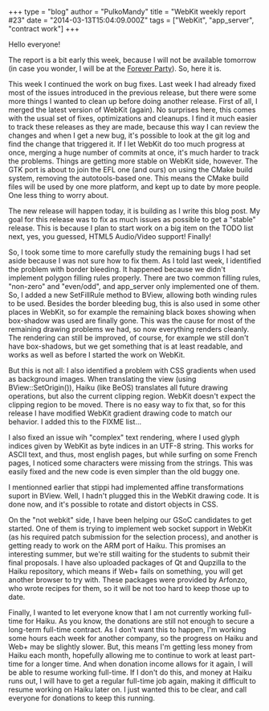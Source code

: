 +++
type = "blog"
author = "PulkoMandy"
title = "WebKit weekly report #23"
date = "2014-03-13T15:04:09.000Z"
tags = ["WebKit", "app_server", "contract work"]
+++

Hello everyone!

The report is a bit early this week, because I will not be available tomorrow (in case you wonder, I will be at the <a href="http://forever-party.net">Forever Party</a>). So, here it is.
<!--more-->
This week I continued the work on bug fixes. Last week I had already fixed most of the issues introduced in the previous release, but there were some more things I wanted to clean up before doing another release. First of all, I merged the latest version of WebKit (again). No surprises here, this comes with the usual set of fixes, optimizations and cleanups. I find it much easier to track these releases as they are made, because this way I can review the changes and when I get a new bug, it's possible to look at the git log and find the change that triggered it. If I let WebKit do too much progress at once, merging a huge number of commits at once, it's much harder to track the problems. Things are getting more stable on WebKit side, however. The GTK port is about to join the EFL one (and ours) on using the CMake build system, removing the autotools-based one. This means the CMake build files will be used by one more platform, and kept up to date by more people. One less thing to worry about.

The new release will happen today, it is building as I write this blog post. My goal for this release was to fix as much issues as possible to get a "stable" release. This is because I plan to start work on a big item on the TODO list next, yes, you guessed, HTML5 Audio/Video support! Finally!

So, I took some time to more carefully study the remaining bugs I had set aside because I was not sure how to fix them. As I told last week, I identified the problem with border bleeding. It happened because we didn't implement polygon filling rules properly. There are two common filling rules, "non-zero" and "even/odd", and app_server only implemented one of them. So, I added a new SetFillRule method to BView, allowing both winding rules to be used. Besides the border bleeding bug, this is also used in some other places in WebKit, so for example the remaining black boxes showing when box-shadow was used are finally gone. This was the cause for most of the remaining drawing problems we had, so now everything renders cleanly. The rendering can still be improved, of course, for example we still don't have box-shadows, but we get something that is at least readable, and works as well as before I started the work on WebKit.

But this is not all: I also identified a problem with CSS gradients when used as background images. When translating the view (using BView::SetOrigin()), Haiku (like BeOS) translates all future drawing operations, but also the current clipping region. WebKit doesn't expect the clipping region to be moved. There is no easy way to fix that, so for this release I have modified WebKit gradient drawing code to match our behavior. I added this to the FIXME list...

I also fixed an issue wih "complex" text rendering, where I used glyph indices given by WebKit as byte indices in an UTF-8 string. This works for ASCII text, and thus, most english pages, but while surfing on some French pages, I noticed some characters were missing from the strings. This was easily fixed and the new code is even simpler than the old buggy one.

I mentionned earlier that stippi had implemented affine transformations suport in BView. Well, I hadn't plugged this in the WebKit drawing code. It is done now, and it's possible to rotate and distort objects in CSS.

On the "not webkit" side, I have been helping our GSoC candidates to get started. One of them is trying to implement web socket support in WebKit (as his required patch submission for the selection process), and another is getting ready to work on the ARM port of Haiku. This promises an interesting summer, but we're still waiting for the students to submit their final proposals. I have also uploaded packages of Qt and Qupzilla to the Haiku repository, which means if Web+ fails on something, you will get another browser to try with. These packages were provided by Arfonzo, who wrote recipes for them, so it will be not too hard to keep those up to date.

Finally, I wanted to let everyone know that I am not currently working full-time for Haiku. As you know, the donations are still not enough to secure a long-term full-time contract. As I don't want this to happen, I'm working some hours each week for another company, so the progress on Haiku and Web+ may be slightly slower. But, this means I'm getting less money from Haiku each month, hopefully allowing me to continue to work at least part-time for a longer time. And when donation income allows for it again, I will be able to resume working full-time. If I don't do this, and money at Haiku runs out, I will have to get a regular full-time job again, making it difficult to resume working on Haiku later on. I just wanted this to be clear, and call everyone for donations to keep this running.